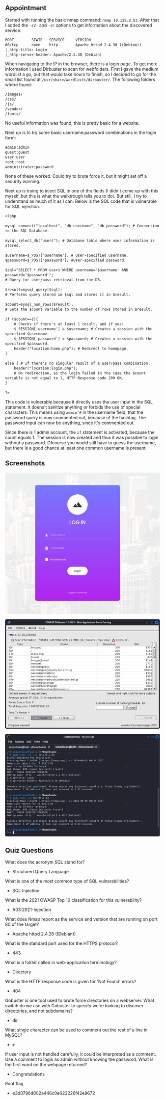 ## Appointment

Started with running the basic nmap command: `nmap 10.129.2.83`. After that I added the `-sV-` and `-sC` options to get information about the discovered service. 

```
PORT   		STATE 	SERVICE 	VERSION
80/tcp 		open  	http    	Apache httpd 2.4.38 ((Debian))
|_http-title: Login
|_http-server-header: Apache/2.4.38 (Debian)
```

When navigating to the IP in the browser, there is a login page.
To get more information I used Dirbuster to scan for webfolders. First I gave the medium wordlist a go, but that would take hours to finish, so I decided to go for the small list found at `/usr/share/wordlists/dirbuster/`. The following folders where found:

```
/images/
/css/
/js/
/vendor/
/fonts/
```
No useful information was found, this is pretty basic for a website.

Next up is to try some basic username:password combinations in the login form:

```
admin:admin
guest:guest
user:user
root:root
administrator:password
```

None of these worked. Could try to brute force it, but it might set off a security warning.

Next up is trying to inject SQL in one of the fields (I didn't come up with this myself, but this is what the walktrough tells you to do). But still, I try to understand as much of it as I can. Below is the SQL code that is vulnerable for SQL injection.

```
<?php

mysql_connect("localhost", "db_username", "db_password"); # Connection to the SQL Database.

mysql_select_db("users"); # Database table where user information is stored.

$username=$_POST['username']; # User-specified username.
$password=$_POST['password']; #User-specified password.

$sql="SELECT * FROM users WHERE username='$username' AND password='$password'";
# Query for user/pass retrieval from the DB.

$result=mysql_query($sql);
# Performs query stored in $sql and stores it in $result.

$count=mysql_num_rows($result);
# Sets the $count variable to the number of rows stored in $result.

if ($count==1){
	# Checks if there's at least 1 result, and if yes:
	$_SESSION['username'] = $username; # Creates a session with the specified $username.
	$_SESSION['password'] = $password; # Creates a session with the specified $password.
	header("location:home.php"); # Redirect to homepage.
}

else { # If there's no singular result of a user/pass combination:
	header("location:login.php");
	# No redirection, as the login failed in the case the $count variable is not equal to 1, HTTP Response code 200 OK.
}

?>
```

This code is vulnerable because it directly uses the user input in the SQL statement. It doens't sanitize anything or forbids the use of special characters. This means using `admin'#` in the username field, that the password query is now commented out, because of the hashtag. The password input can now be anything, since it's commented out. 

Since there is 1 admin account, the `if` statement is activated, because the count equals 1. The session is now created and thus it was possible to login without a password. Ofcourse you would still have to guess the username, but there is a good chance at least one common username is present. 

## Screenshots

![login_page_appointment.png](..%2Fmedia%2Flogin_page_appointment.png)

![dirbuster_appointment.png](..%2Fmedia%2Fdirbuster_appointment.png)

![pwnd Appointment.png](..%2Fmedia%2Fpwnd%20Appointment.png)

## Quiz Questions

What does the acronym SQL stand for? 
- Strcutured Query Language

What is one of the most common type of SQL vulnerabilities?
- SQL Injection

What is the 2021 OWASP Top 10 classification for this vulnerability?
- A03:2021-Injection

What does Nmap report as the service and version that are running on port 80 of the target?
- Apache httpd 2.4.38 ((Debian)) 

What is the standard port used for the HTTPS protocol?
- 443

What is a folder called in web-application terminology? 
- Directory

What is the HTTP response code is given for 'Not Found' errors?
- 404

Gobuster is one tool used to brute force directories on a webserver. What switch do we use with Gobuster to specify we're looking to discover directories, and not subdomains?
- dir

What single character can be used to comment out the rest of a line in MySQL?
- `#`

If user input is not handled carefully, it could be interpreted as a comment. Use a comment to login as admin without knowing the password. What is the first word on the webpage returned?
- Congratulations

Root flag 
- e3d0796d002a446c0e622226f42e9672